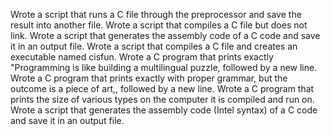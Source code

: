 Wrote a script that runs a C file through the preprocessor and save the result into another file.
Wrote a script that compiles a C file but does not link.
Wrote a script that generates the assembly code of a C code and save it in an output file.
Wrote a script that compiles a C file and creates an executable named cisfun.
Wrote a C program that prints exactly "Programming is like building a multilingual puzzle, followed by a new line.
Wrote a C program that prints exactly with proper grammar, but the outcome is a piece of art,, followed by a new line.
Wrote a C program that prints the size of various types on the computer it is compiled and run on.
Wrote a script that generates the assembly code (Intel syntax) of a C code and save it in an output file.
